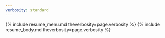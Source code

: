 ```yaml
---
verbosity: standard
---
```


{% include resume_menu.md theverbosity=page.verbosity %}
{% include resume_body.md theverbosity=page.verbosity %}

